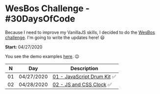 # WesBos Challenge - #30DaysOfCode

Because I need to improve my VanillaJS skills, I decided to do the [WesBos challenge](https://javascript30.com/). I'm going to write the updates here! 😃

**Start:** 04/27/2020

You see the demo examples [here](https://vanribeiro-30daysofjavascript.netlify.app/). 😉

N | Day        | Description            | 
--|-----------|------------------------|
01|04/27/2020 |[01 - JavaScript Drum Kit](challenge-files/01%20-%20JavaScript%20Drum%20Kit/README.md) ✅
02|04/28/2020 |[02 - JS and CSS Clock](challenge-files/02%20-%20JS%20and%20CSS%20Clock/README.md) ✅